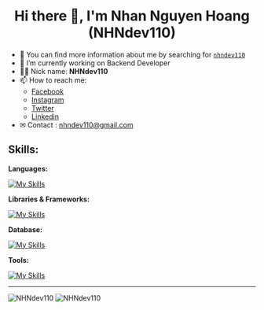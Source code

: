 # <div align="center">Hi there 👋, I'm Nhan Nguyen Hoang (NHNdev110)</div>

-   💬 You can find more information about me by searching for [`nhndev110`](https://www.google.com/search?q=nhndev110&filter=0)
-   🔭 I’m currently working on Backend Developer
-   👨‍💻 Nick name: **NHNdev110**
-   📫 How to reach me:
    -   [Facebook](https://www.facebook.com/nhndev110/)
    -   [Instagram](https://www.instagram.com/nhndev110)
    -   [Twitter](https://twitter.com/nhndev110)
    -   [Linkedin](https://www.linkedin.com/in/nhndev110/)
-   ✉ Contact : nhndev110@gmail.com

## Skills:

**Languages:**

[![My Skills](https://skillicons.dev/icons?i=html,css,sass,js,php,java&theme=dark&perline=7)](https://github.com/nhndev110)

**Libraries & Frameworks:**

[![My Skills](https://skillicons.dev/icons?i=laravel,bootstrap,jquery&theme=dark&perline=7)](https://github.com/nhndev110)

**Database:**

[![My Skills](https://skillicons.dev/icons?i=mysql&theme=dark)](https://github.com/nhndev110)

**Tools:**

[![My Skills](https://skillicons.dev/icons?i=postman,stackoverflow,vscode,git,github&theme=dark)](https://github.com/nhndev110)

---

<img src="https://github-readme-stats.vercel.app/api?username=nhndev110&show_icons=true&theme=vue-dark" alt="NHNdev110" title="NHNdev110" />
<img src="https://github-readme-stats.vercel.app/api/top-langs/?username=nhndev110&layout=compact&theme=vue-dark" alt="NHNdev110" title="NHNdev110" />
